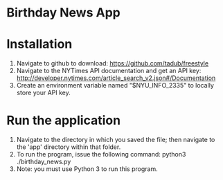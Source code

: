 # Birthday News App

# Installation

1. Navigate to github to download: https://github.com/tadub/freestyle
2. Navigate to the NYTimes API documentation and get an API key: http://developer.nytimes.com/article_search_v2.json#/Documentation
3. Create an environment variable named "$NYU_INFO_2335" to locally store your API key.

# Run the application
1. Navigate to the directory in which you saved the file; then navigate to the 'app' directory within that folder.
2. To run the program, issue the following command: python3 ./birthday_news.py
3. Note: you must use Python 3 to run this program. 
